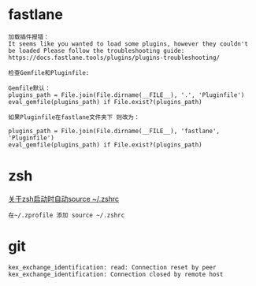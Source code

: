 # fastlane

	加载插件报错：
	It seems like you wanted to load some plugins, however they couldn't be loaded Please follow the troubleshooting guide: https://docs.fastlane.tools/plugins/plugins-troubleshooting/
	
	检查Gemfile和Pluginfile:
	
	Gemfile默认：
	plugins_path = File.join(File.dirname(__FILE__), '.', 'Pluginfile')
	eval_gemfile(plugins_path) if File.exist?(plugins_path)
	
	如果Pluginfile在fastlane文件夹下 则改为：
	
	plugins_path = File.join(File.dirname(__FILE__), 'fastlane', 'Pluginfile')
	eval_gemfile(plugins_path) if File.exist?(plugins_path)
	
	
	
# zsh
[关于zsh启动时自动source ~/.zshrc](https://blog.csdn.net/Faiz5z/article/details/80986460)
	
	
	在~/.zprofile 添加 source ~/.zshrc

# git
	kex_exchange_identification: read: Connection reset by peer
	kex_exchange_identification: Connection closed by remote host
	